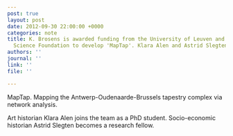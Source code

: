```yaml
---
post: true
layout: post
date: 2012-09-30 22:00:00 +0000
categories: note
title: K. Brosens is awarded funding from the University of Leuven and the Flemish
  Science Foundation to develop 'MapTap'. Klara Alen and Astrid Slegten join the team.
authors: ''
journal: ''
link: ''
file: ''

---
```

MapTap. Mapping the Antwerp-Oudenaarde-Brussels tapestry complex via network analysis.

Art historian Klara Alen joins the team as a PhD student. Socio-economic historian Astrid Slegten becomes a research fellow.